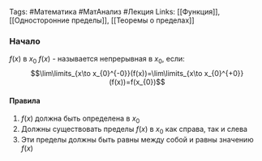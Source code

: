 Tags: #Математика #МатАнализ #Лекция 
Links: [[Функция]], [[Односторонние пределы]], [[Теоремы о пределах]]
### Начало
$f(x)$ в $x_{0}$
$f(x)$ - называется непрерывная в $x_{0}$, если: $$\lim\limits_{x\to x_{0}^{-0}}(f(x))=\lim\limits_{x\to x_{0}^{+0}}(f(x))=f(x_{0})$$
#### Правила
1) $f(x)$ должна быть определена в $x_{0}$
2) Должны существовать пределы $f(x)$ в $x_{0}$ как справа, так и слева
3) Эти пределы должны быть равны между собой и равны значению $f(x)$
